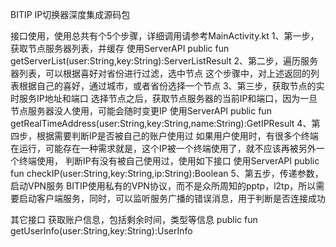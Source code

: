 BITIP IP切换器深度集成源码包

接口使用，使用总共有个5个步骤，详细调用请参考MainActivity.kt
1、第一步，获取节点服务器列表，并缓存
   使用ServerAPI  public  fun getServerList(user:String,key:String):ServerListResult
2、第二步，遍历服务器列表，可以根据喜好对省份进行过滤，选中节点
   这个步骤中，对上述返回的列表根据自己的喜好，通过城市，或者省份选择一个节点
3、第三步，获取节点的实时服务IP地址和端口
   选择节点之后，获取节点服务器的当前IP和端口，因为一旦节点服务器没人使用，可能会随时变更IP
   使用ServerAPI public  fun getRealTimeAddress(user:String,key:String,name:String):GetIPResult
4、第四步，根据需要判断IP是否被自己的账户使用过
   如果用户使用时，有很多个终端在运行，可能存在一种需求就是，这个IP被一个终端使用了，就不应该再被另外一个终端使用，
   判断IP有没有被自己使用过，使用如下接口
   使用ServerAPI public  fun checkIP(user:String,key:String,ip:String):Boolean
5、第五步，传递参数，启动VPN服务
   BITIP使用私有的VPN协议，而不是众所周知的pptp，l2tp，所以需要启动客户端服务，同时，可以监听服务广播的错误消息，用于判断是否连接成功


其它接口
获取账户信息，包括剩余时间，类型等信息
public  fun getUserInfo(user:String,key:String):UserInfo
